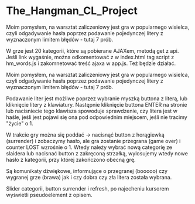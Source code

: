 # The_Hangman_CL_Project

Moim pomysłem, na warsztat zaliczeniowy jest gra w popularnego wisielca, czyli odgadywanie hasła poprzez podawanie pojedynczej litery z wyznaczonym limitem błędów - tutaj 7 prób.

W grze jest 20 kategorii, które są pobierane AJAXem, metodą get z api. Jeśli link wygaśnie, można odkomentować z w index.html tag script z hm_words.js i zakomnetować treść ajaxa w app.js. Też będzie działać.

Moim pomysłem, na warsztat zaliczeniowy jest gra w popularnego wisielca, czyli odgadywanie hasła poprzez podawanie pojedynczej litery z wyznaczonym limitem błędów - tutaj 7 prób.

Podawanie liter jest możliwe poprzez wybranie myszką buttona z literą, lub kliknięcie litery z klawiatury. Następnie kliknięcie buttona ENTER na stronie lub nacisniecie tego klawisza spowoduje sprawdzenie, czy litera jest w haśle, jeśli jest pojawi się ona pod odpowiednim miejscem, jeśli nie tracimy "życie" o 1.

W trakcie gry można się poddać -> nacisnąć button z horągiewką (surrender) i zobaczymy hasło, ale gra zostanie przegrana (game over) i counter LOST wzrośnie o 1. Wtedy należy wybrać nową categorię ze slaidera lub nacisnać button z zakręconą strzałką, wylosujemy wtedy nowe hasło z kategorii, przy której zakończono obecną grę.

Są komunikaty dźwiękowe, informujące o przegranej (booooo) czy wygranej grze (brawa) jak i czy dobra czy zła litera została wybrana.

Slider categorii, button surrender i refresh, po najecheniu kursorem wyświetli pseudoelement z opisem.
